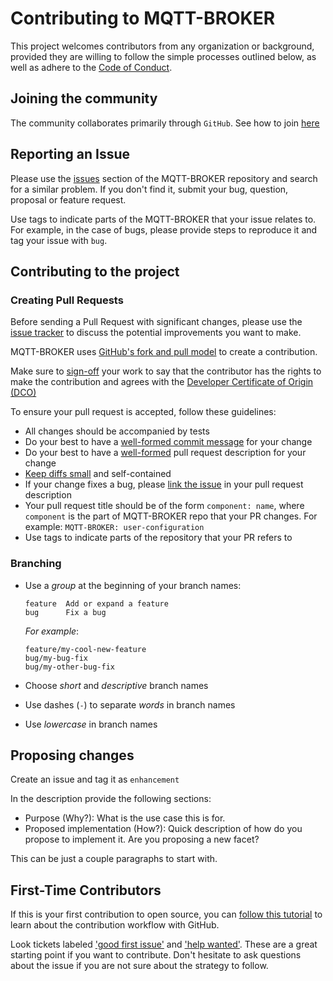 # Contributing to MQTT-BROKER

This project welcomes contributors from any organization or background, provided they are
willing to follow the simple processes outlined below, as well as adhere to the 
[Code of Conduct](CODE_OF_CONDUCT.md).

## Joining the community

The community collaborates primarily through `GitHub`.
See how to join [here](https://github.com/japerribaytests/mqtt-broker#community)

## Reporting an Issue

Please use the [issues][issues] section of the MQTT-BROKER repository and search for a similar problem. If you don't find it, submit your bug, question, proposal or feature request.

Use tags to indicate parts of the MQTT-BROKER that your issue relates to.
For example, in the case of bugs, please provide steps to reproduce it and tag your issue with `bug`.


## Contributing to the project

### Creating Pull Requests
Before sending a Pull Request with significant changes, please use the [issue tracker][issues] to discuss the potential improvements you want to make.

MQTT-BROKER uses [GitHub's fork and pull model](https://help.github.com/articles/about-collaborative-development-models/)
to create a contribution.

Make sure to [sign-off](https://github.com/japerribaytests/mqtt-broker/DCO.md) your work to say that the contributor has the rights to make the contribution and
agrees with the [Developer Certificate of Origin (DCO)](DCO.md)

To ensure your pull request is accepted, follow these guidelines:

* All changes should be accompanied by tests
* Do your best to have a [well-formed commit message](https://tbaggery.com/2008/04/19/a-note-about-git-commit-messages.html) for your change
* Do your best to have a [well-formed](https://frontside.com/blog/2020-7-reasons-for-good-pull-request-descriptions) pull request description for your change
* [Keep diffs small](https://kurtisnusbaum.medium.com/stacked-diffs-keeping-phabricator-diffs-small-d9964f4dcfa6) and self-contained
* If your change fixes a bug, please [link the issue](https://help.github.com/articles/closing-issues-using-keywords) in your pull request description
* Your pull request title should be of the form `component: name`, where `component` is the part of MQTT-BROKER repo that your PR changes. For example: `MQTT-BROKER: user-configuration`
* Use tags to indicate parts of the repository that your PR refers to

### Branching

* Use a _group_ at the beginning of your branch names:

  ```
  feature  Add or expand a feature
  bug      Fix a bug
  ```

  _For example_:

  ```
  feature/my-cool-new-feature
  bug/my-bug-fix
  bug/my-other-bug-fix
  ```

* Choose _short_ and _descriptive_ branch names
* Use dashes (`-`) to separate _words_ in branch names
* Use _lowercase_ in branch names

## Proposing changes

Create an issue and tag it as `enhancement`

In the description provide the following sections:
 - Purpose (Why?): What is the use case this is for. 
 - Proposed implementation (How?): Quick description of how do you propose to implement it. Are you proposing a new facet?

This can be just a couple paragraphs to start with.

## First-Time Contributors

If this is your first contribution to open source, you can [follow this tutorial][contributiontutorial] to learn about the contribution workflow with GitHub.

Look tickets labeled ['good first issue'][goodfirstissues] and ['help wanted'][helpwantedissues]. These are a great starting point if you want to contribute. Don't hesitate to ask questions about the issue if you are not sure about the strategy to follow.


[issues]: https://github.com/japerribaytests/mqtt-broker/issues
[contributiontutorial]: https://github.com/firstcontributions/first-contributions#first-contributions
[contributionvideos]: https://egghead.io/courses/how-to-contribute-to-an-open-source-project-on-github
[goodfirstissues]: https://github.com/japerribaytests/mqtt-broker/labels/good%20first%20issue
[helpwantedissues]: https://github.com/japerribaytests/mqtt-broker/labels/help%20wanted